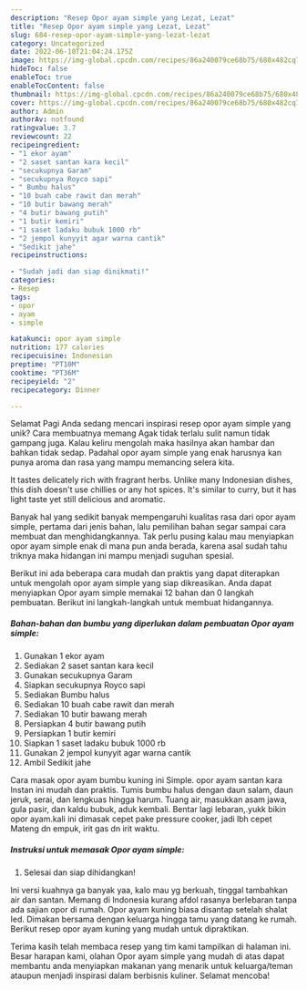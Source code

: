 ```yaml
---
description: "Resep Opor ayam simple yang Lezat, Lezat"
title: "Resep Opor ayam simple yang Lezat, Lezat"
slug: 684-resep-opor-ayam-simple-yang-lezat-lezat
category: Uncategorized
date: 2022-06-10T21:04:24.175Z
image: https://img-global.cpcdn.com/recipes/86a240079ce68b75/680x482cq70/opor-ayam-simple-foto-resep-utama.jpg
hideToc: false
enableToc: true
enableTocContent: false
thumbnail: https://img-global.cpcdn.com/recipes/86a240079ce68b75/680x482cq70/opor-ayam-simple-foto-resep-utama.jpg
cover: https://img-global.cpcdn.com/recipes/86a240079ce68b75/680x482cq70/opor-ayam-simple-foto-resep-utama.jpg
author: Admin
authorAv: notfound
ratingvalue: 3.7
reviewcount: 22
recipeingredient:
- "1 ekor ayam"
- "2 saset santan kara kecil"
- "secukupnya Garam"
- "secukupnya Royco sapi"
- " Bumbu halus"
- "10 buah cabe rawit dan merah"
- "10 butir bawang merah"
- "4 butir bawang putih"
- "1 butir kemiri"
- "1 saset ladaku bubuk 1000 rb"
- "2 jempol kunyyit agar warna cantik"
- "Sedikit jahe"
recipeinstructions:

- "Sudah jadi dan siap dinikmati!"
categories:
- Resep
tags:
- opor
- ayam
- simple

katakunci: opor ayam simple 
nutrition: 177 calories
recipecuisine: Indonesian
preptime: "PT10M"
cooktime: "PT36M"
recipeyield: "2"
recipecategory: Dinner

---
```



Selamat Pagi Anda sedang mencari inspirasi resep opor ayam simple yang unik? Cara membuatnya memang Agak tidak terlalu sulit namun tidak gampang juga. Kalau keliru mengolah maka hasilnya akan hambar dan bahkan tidak sedap. Padahal opor ayam simple yang enak harusnya kan punya aroma dan rasa yang mampu memancing selera kita.


It tastes delicately rich with fragrant herbs. Unlike many Indonesian dishes, this dish doesn&#39;t use chillies or any hot spices. It&#39;s similar to curry, but it has light taste yet still delicious and aromatic.

Banyak hal yang sedikit banyak mempengaruhi kualitas rasa dari opor ayam simple, pertama dari jenis bahan, lalu pemilihan bahan segar sampai cara membuat dan menghidangkannya. Tak perlu pusing kalau mau menyiapkan opor ayam simple enak di mana pun anda berada, karena asal sudah tahu triknya maka hidangan ini mampu menjadi suguhan spesial.


Berikut ini ada beberapa cara mudah dan praktis yang dapat diterapkan untuk mengolah opor ayam simple yang siap dikreasikan. Anda dapat menyiapkan Opor ayam simple memakai 12 bahan dan 0 langkah pembuatan. Berikut ini langkah-langkah untuk membuat hidangannya.

<!--inarticleads1-->

##### Bahan-bahan dan bumbu yang diperlukan dalam pembuatan Opor ayam simple:

1. Gunakan 1 ekor ayam
1. Sediakan 2 saset santan kara kecil
1. Gunakan secukupnya Garam
1. Siapkan secukupnya Royco sapi
1. Sediakan  Bumbu halus
1. Sediakan 10 buah cabe rawit dan merah
1. Sediakan 10 butir bawang merah
1. Persiapkan 4 butir bawang putih
1. Persiapkan 1 butir kemiri
1. Siapkan 1 saset ladaku bubuk 1000 rb
1. Gunakan 2 jempol kunyyit agar warna cantik
1. Ambil Sedikit jahe


Cara masak opor ayam bumbu kuning ini Simple. opor ayam santan kara Instan ini mudah dan praktis. Tumis bumbu halus dengan daun salam, daun jeruk, serai, dan lengkuas hingga harum. Tuang air, masukkan asam jawa, gula pasir, dan kaldu bubuk, aduk kembali. Bentar lagi lebaran,.yukk bikin opor ayam.kali ini dimasak cepet pake pressure cooker, jadi lbh cepet Mateng dn empuk, irit gas dn irit waktu. 

<!--inarticleads2-->

##### Instruksi untuk memasak Opor ayam simple:


1. Selesai dan siap dihidangkan!

Ini versi kuahnya ga banyak yaa, kalo mau yg berkuah, tinggal tambahkan air dan santan. Memang di Indonesia kurang afdol rasanya berlebaran tanpa ada sajian opor di rumah. Opor ayam kuning biasa disantap setelah shalat Ied. Dimakan bersama dengan keluarga hingga tamu yang datang ke rumah. Berikut resep opor ayam kuning yang mudah untuk dipraktikan. 

Terima kasih telah membaca resep yang tim kami tampilkan di halaman ini. Besar harapan kami, olahan Opor ayam simple yang mudah di atas dapat membantu anda menyiapkan makanan yang menarik untuk keluarga/teman ataupun menjadi inspirasi dalam berbisnis kuliner. Selamat mencoba!
